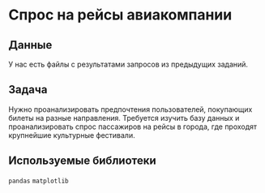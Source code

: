 # Спрос на рейсы авиакомпании

## Данные


У нас есть файлы с результатами запросов из предыдущих заданий.

## Задача

Нужно проанализировать предпочтения пользователей, покупающих билеты на разные направления.
Требуется изучить базу данных и проанализировать спрос пассажиров на рейсы в города, где проходят крупнейшие культурные фестивали.


## Используемые библиотеки
`pandas` `matplotlib`
